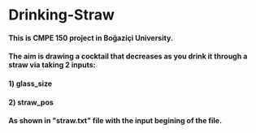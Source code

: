 # Drinking-Straw
#### This is CMPE 150 project in Boğaziçi University.
#### The aim is drawing a cocktail that decreases as you drink it through a straw via taking 2 inputs: 
#### 1) glass_size
#### 2) straw_pos
#### As shown in "straw.txt" file with the input begining of the file.

